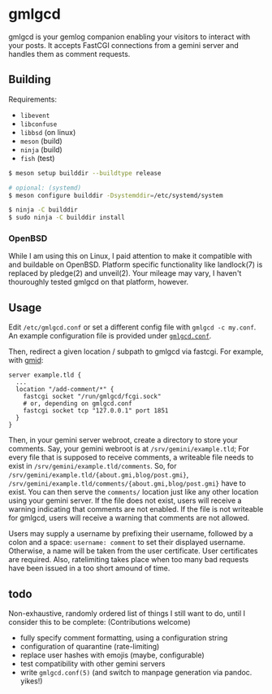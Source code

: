 # gmlgcd

gmlgcd is your gemlog companion enabling your visitors to interact with your posts.
It accepts FastCGI connections from a gemini server and handles them as comment requests.

## Building

Requirements:
- `libevent`
- `libconfuse`
- `libbsd` (on linux)
- `meson` (build)
- `ninja` (build)
- `fish` (test)

```bash
$ meson setup builddir --buildtype release

# opional: (systemd)
$ meson configure builddir -Dsystemddir=/etc/systemd/system

$ ninja -C builddir
$ sudo ninja -C builddir install
```

### OpenBSD

While I am using this on Linux, I paid attention to make it compatible with and buildable on OpenBSD.
Platform specific functionality like landlock(7) is replaced by pledge(2) and unveil(2).
Your mileage may vary, I haven't thouroughly tested gmlgcd on that platform, however.

## Usage

Edit `/etc/gmlgcd.conf` or set a different config file with `gmlgcd -c my.conf`.
An example configuration file is provided under [`gmlgcd.conf`](/gmlgcd.conf).

Then, redirect a given location / subpath to gmlgcd via fastcgi.
For example, with [gmid](https://github.com/omar-polo/gmid):

```nginx
server example.tld {
  ...
  location "/add-comment/*" {
    fastcgi socket "/run/gmlgcd/fcgi.sock"
    # or, depending on gmlgcd.conf
    fastcgi socket tcp "127.0.0.1" port 1851
  }
}
```

Then, in your gemini server webroot, create a directory to store your comments.
Say, your gemini webroot is at `/srv/gemini/example.tld`;
For every file that is supposed to receive comments, a writeable file needs to exist in `/srv/gemini/example.tld/comments`.
So, for `/srv/gemini/example.tld/{about.gmi,blog/post.gmi}`, `/srv/gemini/example.tld/comments/{about.gmi,blog/post.gmi}` have to exist.
You can then serve the `comments/` location just like any other location using your gemini server.
If the file does not exist, users will receive a warning indicating that comments are not enabled.
If the file is not writeable for gmlgcd, users will receive a warning that comments are not allowed.

Users may supply a username by prefixing their username, followed by a colon and a space: `username: comment` to set their displayed username.
Otherwise, a name will be taken from the user certificate. User certificates are required.
Also, ratelimiting takes place when too many bad requests have been issued in a too short amound of time.

## todo

Non-exhaustive, randomly ordered list of things I still want to do, until I consider this to be complete: (Contributions welcome)

- fully specify comment formatting, using a configuration string
- configuration of quarantine (rate-limiting)
- replace user hashes with emojis (maybe, configurable)
- test compatibility with other gemini servers
- write `gmlgcd.conf(5)` (and switch to manpage generation via pandoc. yikes!)
